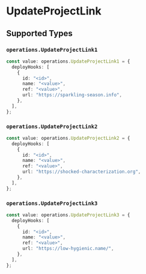 # UpdateProjectLink


## Supported Types

### `operations.UpdateProjectLink1`

```typescript
const value: operations.UpdateProjectLink1 = {
  deployHooks: [
    {
      id: "<id>",
      name: "<value>",
      ref: "<value>",
      url: "https://sparkling-season.info",
    },
  ],
};
```

### `operations.UpdateProjectLink2`

```typescript
const value: operations.UpdateProjectLink2 = {
  deployHooks: [
    {
      id: "<id>",
      name: "<value>",
      ref: "<value>",
      url: "https://shocked-characterization.org",
    },
  ],
};
```

### `operations.UpdateProjectLink3`

```typescript
const value: operations.UpdateProjectLink3 = {
  deployHooks: [
    {
      id: "<id>",
      name: "<value>",
      ref: "<value>",
      url: "https://low-hygienic.name/",
    },
  ],
};
```

